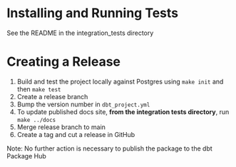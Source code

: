 # Installing and Running Tests
See the README in the integration_tests directory

# Creating a Release
1. Build and test the project locally against Postgres using `make init` and then `make test`
2. Create a release branch
2. Bump the version number in `dbt_project.yml`
3. To update published docs site, **from the integration tests directory**, run `make ../docs`
4. Merge release branch to main
5. Create a tag and cut a release in GitHub

Note: No further action is necessary to publish the package to the dbt Package Hub